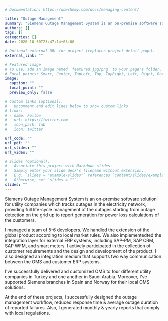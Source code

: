 ```yaml
---
# Documentation: https://wowchemy.com/docs/managing-content/

title: "Outage Management"
summary: "Siemens Outage Management System is an on-premise software solution for utility companies which tracks outages in the electricity network, providing full life-cycle management of the outages."
authors: []
tags: []
categories: []
date: 2020-10-30T23:47:14+03:00

# Optional external URL for project (replaces project detail page).
external_link: ""

# Featured image
# To use, add an image named `featured.jpg/png` to your page's folder.
# Focal points: Smart, Center, TopLeft, Top, TopRight, Left, Right, BottomLeft, Bottom, BottomRight.
image:
  caption: ""
  focal_point: ""
  preview_only: false

# Custom links (optional).
#   Uncomment and edit lines below to show custom links.
# links:
# - name: Follow
#   url: https://twitter.com
#   icon_pack: fab
#   icon: twitter

url_code: ""
url_pdf: ""
url_slides: ""
url_video: ""

# Slides (optional).
#   Associate this project with Markdown slides.
#   Simply enter your slide deck's filename without extension.
#   E.g. `slides = "example-slides"` references `content/slides/example-slides.md`.
#   Otherwise, set `slides = ""`.
slides: ""
---
```



Siemens Outage Management System is an on-premise software solution for utility companies which tracks outages in the electricity network, providing full life-cycle management of the outages starting from outage detection on the grid up to report generation for power loss calculations of the customers.

I managed a team of 5-6 developers. We handled the extension of the global product according to local market rules. We also implementedted the integration layer for external ERP systems, including SAP-PM, SAP CRM, SAP WFM, and smart meters. I actively participated in the collection of customer requirements and the design and development of the product. I also designed an integration medium that supports two way communication between the OMS and customer ERP systems.

I've successfully delivered and customized OMS to four different utility companies in Turkey and one another in Saudi Arabia. Moreover, I've supported Siemens branches in Spain and Norway for their local OMS solutions.

At the end of these projects, I successfully designed the outage management workflow, reduced response time & average outage duration of reported failures. Also, I generated monthly & yearly reports that comply with local regulations.